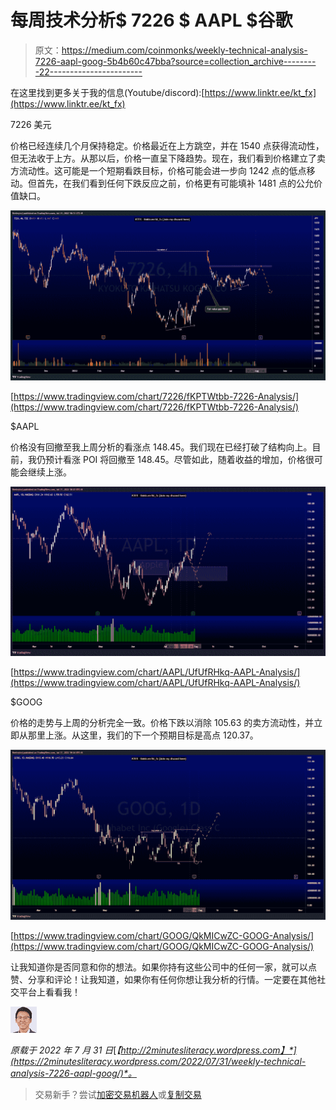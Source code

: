 # 每周技术分析$ 7226 $ AAPL $谷歌

> 原文：<https://medium.com/coinmonks/weekly-technical-analysis-7226-aapl-goog-5b4b60c47bba?source=collection_archive---------22----------------------->

在这里找到更多关于我的信息(Youtube/discord):[https://www.linktr.ee/kt_fx](https://www.linktr.ee/kt_fx)

7226 美元

价格已经连续几个月保持稳定。价格最近在上方跳空，并在 1540 点获得流动性，但无法收于上方。从那以后，价格一直呈下降趋势。现在，我们看到价格建立了卖方流动性。这可能是一个短期看跌目标，价格可能会进一步向 1242 点的低点移动。但首先，在我们看到任何下跌反应之前，价格更有可能填补 1481 点的公允价值缺口。

![](img/c887d6c639acd4526506d1746b4ccc47.png)

[https://www.tradingview.com/chart/7226/fKPTWtbb-7226-Analysis/](https://www.tradingview.com/chart/7226/fKPTWtbb-7226-Analysis/)

$AAPL

价格没有回撤至我上周分析的看涨点 148.45。我们现在已经打破了结构向上。目前，我仍预计看涨 POI 将回撤至 148.45。尽管如此，随着收益的增加，价格很可能会继续上涨。

![](img/29ff841edd93ee4314b0c7487a12e9bf.png)

[https://www.tradingview.com/chart/AAPL/UfUfRHkq-AAPL-Analysis/](https://www.tradingview.com/chart/AAPL/UfUfRHkq-AAPL-Analysis/)

$GOOG

价格的走势与上周的分析完全一致。价格下跌以消除 105.63 的卖方流动性，并立即从那里上涨。从这里，我们的下一个预期目标是高点 120.37。

![](img/413ad592aea4a82c4c08a0e9c24af259.png)

[https://www.tradingview.com/chart/GOOG/QkMICwZC-GOOG-Analysis/](https://www.tradingview.com/chart/GOOG/QkMICwZC-GOOG-Analysis/)

让我知道你是否同意和你的想法。如果你持有这些公司中的任何一家，就可以点赞、分享和评论！让我知道，如果你有任何你想让我分析的行情。一定要在其他社交平台上看看我！

![](img/6d8a112b41e85b1c5e7d6d7a40fee1aa.png)

*原载于 2022 年 7 月 31 日*[*【http://2minutesliteracy.wordpress.com】*](https://2minutesliteracy.wordpress.com/2022/07/31/weekly-technical-analysis-7226-aapl-goog/)*。*

> 交易新手？尝试[加密交易机器人](/coinmonks/crypto-trading-bot-c2ffce8acb2a)或[复制交易](/coinmonks/top-10-crypto-copy-trading-platforms-for-beginners-d0c37c7d698c)